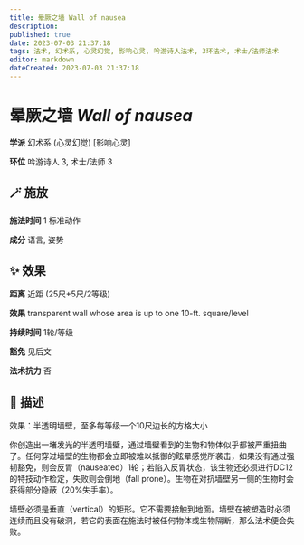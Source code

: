 ```yaml
---
title: 晕厥之墙 Wall of nausea
description: 
published: true
date: 2023-07-03 21:37:18
tags: 法术, 幻术系, 心灵幻觉, 影响心灵, 吟游诗人法术, 3环法术, 术士/法师法术
editor: markdown
dateCreated: 2023-07-03 21:37:18
---
```


# **晕厥之墙** *Wall of nausea*

**学派** 幻术系 (心灵幻觉) \[影响心灵\] 

**环位** 吟游诗人 3, 术士/法师 3

## 🪄 施放

**施法时间** 1 标准动作

**成分** 语言, 姿势

## ✨ 效果  

**距离** 近距 (25尺+5尺/2等级) 

**效果** transparent wall whose area is up to one 10-ft. square/level 

**持续时间** 1轮/等级 

**豁免** 见后文

**法术抗力** 否

## 📖 描述

效果：半透明墙壁，至多每等级一个10尺边长的方格大小

你创造出一堵发光的半透明墙壁，通过墙壁看到的生物和物体似乎都被严重扭曲了。任何穿过墙壁的生物都会立即被难以抵御的眩晕感觉所袭击，如果没有通过强韧豁免，则会反胃（nauseated）1轮；若陷入反胃状态，该生物还必须进行DC12的特技动作检定，失败则会倒地（fall prone）。生物在对抗墙壁另一侧的生物时会获得部分隐蔽（20%失手率）。

墙壁必须是垂直（vertical）的矩形。它不需要接触到地面。墙壁在被塑造时必须连续而且没有破洞，若它的表面在施法时被任何物体或生物隔断，那么法术便会失败。
    